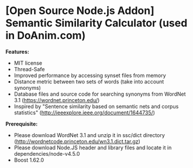 # [Open Source Node.js Addon] Semantic Similarity Calculator (used in DoAnim.com)

<b>Features:</b>
* MIT license
* Thread-Safe
* Improved performance by accessing synset files from memory 
* Distance metric between two sets of words (take into account synonyms)
* Database files and source code for searching synonyms from WordNet 3.1 (https://wordnet.princeton.edu/)
* Inspired by "Sentence similarity based on semantic nets and corpus statistics" (http://ieeexplore.ieee.org/document/1644735/)

<b>Prerequisite:</b>
* Please download WordNet 3.1 and unzip it in ssc/dict directory (http://wordnetcode.princeton.edu/wn3.1.dict.tar.gz)
* Please download Node.JS header and library files and locate it in dependencies/node-v4.5.0
* Boost 1.62.0
